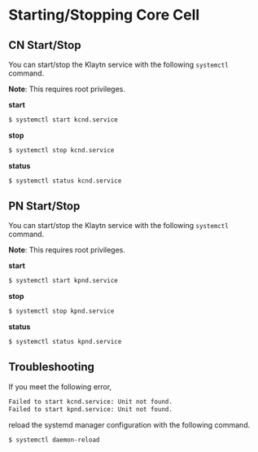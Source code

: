 # Starting/Stopping Core Cell

## CN Start/Stop <a id="cn-start-stop"></a>

You can start/stop the Klaytn service with the following `systemctl` command.

**Note**: This requires root privileges.

**start**

```bash
$ systemctl start kcnd.service
```

**stop**

```bash
$ systemctl stop kcnd.service
```

**status**

```bash
$ systemctl status kcnd.service
```

## PN Start/Stop <a id="pn-start-stop"></a>

You can start/stop the Klaytn service with the following `systemctl` command.

**Note**: This requires root privileges.

**start**

```bash
$ systemctl start kpnd.service
```

**stop**

```bash
$ systemctl stop kpnd.service
```

**status**

```bash
$ systemctl status kpnd.service
```

## Troubleshooting <a id="troubleshooting"></a>

If you meet the following error,

```bash
Failed to start kcnd.service: Unit not found.
Failed to start kpnd.service: Unit not found.
```

reload the systemd manager configuration with the following command.

```bash
$ systemctl daemon-reload
```

